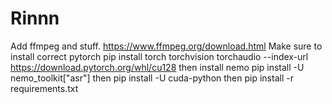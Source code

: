 # Rinnn
Add ffmpeg and stuff.
https://www.ffmpeg.org/download.html
Make sure to install correct pytorch
pip install torch torchvision torchaudio --index-url https://download.pytorch.org/whl/cu128
then install nemo
pip install -U nemo_toolkit["asr"]
then
pip install -U cuda-python
then
pip install -r requirements.txt
